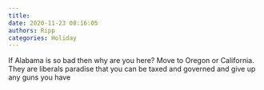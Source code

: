 ```yaml
---
title: 
date: 2020-11-23 08:16:05
authors: Ripp
categories: Holiday
---
```


 If Alabama is so bad then why are you here?   Move to Oregon or California.   They are liberals paradise that you can be taxed and governed and give up any guns you have